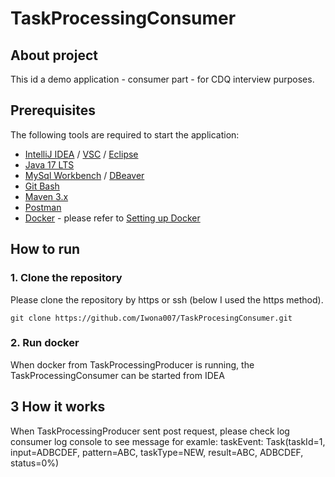 # TaskProcessingConsumer
## About project
This id a demo application - consumer part - for CDQ interview purposes.

## Prerequisites
The following tools are required to start the application:
- [IntelliJ IDEA](https://www.jetbrains.com/idea/) / [VSC](https://code.visualstudio.com/) / [Eclipse](https://www.eclipse.org/)
- [Java 17 LTS](https://openjdk.org/projects/jdk/17/)
- [MySql Workbench](https://www.mysql.com/products/workbench/) / [DBeaver](https://dbeaver.io/)
- [Git Bash](https://git-scm.com/downloads)
- [Maven 3.x](https://maven.apache.org/download.cgi)
- [Postman](https://www.postman.com/)
- [Docker](https://docs.docker.com/get-docker/) - please refer to [Setting up Docker]()

## How to run

### 1. Clone the repository
Please clone the repository by https or ssh (below I used the https method).
```
git clone https://github.com/Iwona007/TaskProcesingConsumer.git
```
### 2. Run docker
When docker from TaskProcessingProducer is running, the TaskProcessingConsumer can be started from IDEA

## 3 How it works
When TaskProcessingProducer sent post request, please check log consumer log console to see message for examle:
taskEvent: Task(taskId=1, input=ADBCDEF, pattern=ABC, taskType=NEW, result=ABC, ADBCDEF, status=0%) 
